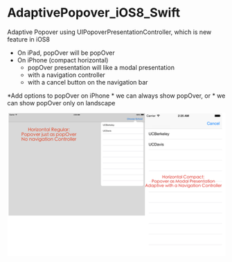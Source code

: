 AdaptivePopover_iOS8_Swift
====================

Adaptive Popover using UIPopoverPresentationController, which is new feature in iOS8

* On iPad, popOver will be popOver
* On iPhone (compact horizontal)
    * popOver presentation will like a modal presentation
    * with a navigation controller
    * with a cancel button on the navigation bar

*Add options to popOver on iPhone
    * we can always show popOver, or
    * we can show popOver only on landscape

![ScreenShot](https://raw.githubusercontent.com/frogcjn/AdaptivePopover_iOS8_Swift/master/ScreenShot.png)
